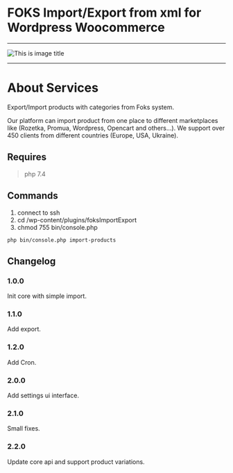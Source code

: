 # FOKS Import/Export from xml for Wordpress Woocommerce
***
![This is image title](http://res2.weblium.site/res/5b45bd7f6994e20025bdd7cc/5b47697c0240710022fdab69_optimized_443 "This is image title")
***
# About Services
Export/Import products with categories from Foks system.

Our platform can import product from one place to different marketplaces like (Rozetka, Promua, Wordpress, Opencart and others...).
We support over 450 clients from different countries (Europe, USA, Ukraine).

## Requires
> php 7.4

## Commands
1. connect to ssh
2. cd /wp-content/plugins/foksImportExport
3. chmod 755 bin/console.php

`php bin/console.php import-products`

## Changelog

### 1.0.0
Init core with simple import.

### 1.1.0
Add export.

### 1.2.0
Add Cron.

### 2.0.0
Add settings ui interface.

### 2.1.0
Small fixes.

### 2.2.0
Update core api and support product variations.

